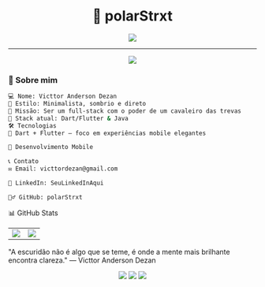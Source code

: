 <h1 align="center">🦇 polarStrxt</h1>

<p align="center">
  <img src="https://readme-typing-svg.herokuapp.com?font=Fira+Code&size=22&pause=1000&color=888888&center=true&vCenter=true&width=450&lines=Full-stack+in+progress...;Code+like+Batman+%F0%9F%8E%AF" />
</p>

---

<div align="center">
  <img src="https://capsule-render.vercel.app/api?type=waving&height=120&text=Bem-vindo(a)&fontAlign=38&fontColor=AAAAAA&color=0:0d0d0d,100:1a1a1a" />
</div>

### 🧠 Sobre mim

```bash
💻 Nome: Victtor Anderson Dezan
🌌 Estilo: Minimalista, sombrio e direto
🦾 Missão: Ser um full-stack com o poder de um cavaleiro das trevas
🚀 Stack atual: Dart/Flutter & Java
🛠️ Tecnologias
💙 Dart + Flutter — foco em experiências mobile elegantes

📱 Desenvolvimento Mobile

📞 Contato
✉️ Email: victtordezan@gmail.com

💼 LinkedIn: SeuLinkedInAqui

🧛‍♂️ GitHub: polarStrxt
```
📊 GitHub Stats
<table align="center">
  <tr>
    <td>
      <img src="https://github-readme-stats.vercel.app/api?username=polarStrxt&show_icons=true&theme=tokyonight&hide_border=true" />
    </td>
    <td>
      <img src="https://github-readme-streak-stats.herokuapp.com/?user=polarStrxt&theme=tokyonight&hide_border=true" />
    </td>
  </tr>
</table>
"A escuridão não é algo que se teme, é onde a mente mais brilhante encontra clareza."
— Victtor Anderson Dezan


<p align="center">
  <img src="https://img.shields.io/badge/Dart-0175C2?style=for-the-badge&logo=dart&logoColor=white"/>
  <img src="https://img.shields.io/badge/Flutter-02569B?style=for-the-badge&logo=flutter&logoColor=white"/>
  <img src="https://img.shields.io/badge/Java-ED8B00?style=for-the-badge&logo=java&logoColor=white"/>
</p>
